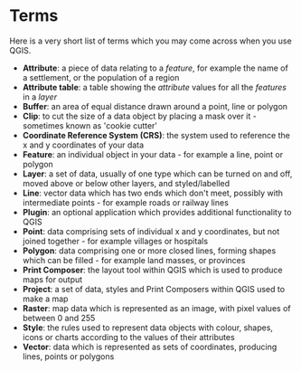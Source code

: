 Terms
=====
Here is a very short list of terms which you may come across when you use QGIS.

- **Attribute**: a piece of data relating to a *feature*, for example the name of a settlement, or the population of a region
- **Attribute table**: a table showing the *attribute* values for all the *features* in a *layer*
- **Buffer**: an area of equal distance drawn around a point, line or polygon
- **Clip**: to cut the size of a data object by placing a mask over it - sometimes known as 'cookie cutter'
- **Coordinate Reference System (CRS)**: the system used to reference the x and y coordinates of your data 
- **Feature**: an individual object in your data - for example a line, point or polygon
- **Layer**: a set of data, usually of one type which can be turned on and off, moved above or below other layers, and styled/labelled
- **Line**: vector data which has two ends which don't meet, possibly with intermediate points - for example roads or railway lines
- **Plugin**: an optional application which provides additional functionality to QGIS
- **Point**: data comprising sets of individual x and y coordinates, but not joined together - for example villages or hospitals
- **Polygon**: data comprising one or more closed lines, forming shapes which can be filled - for example land masses, or provinces
- **Print Composer**: the layout tool within QGIS which is used to produce maps for output
- **Project**: a set of data, styles and Print Composers within QGIS used to make a map
- **Raster**: map data which is represented as an image, with pixel values of between 0 and 255
- **Style**: the rules used to represent data objects with colour, shapes, icons or charts according to the values of their attributes
- **Vector**: data which is represented as sets of coordinates, producing lines, points or polygons
